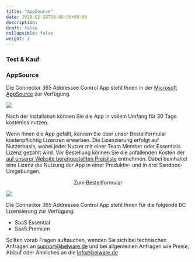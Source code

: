 ```yaml
---
title: "AppSource"
date: 2020-02-28T10:08:56+09:00
description: 
draft: false
collapsible: false
weight: 2
---
```

### Test & Kauf

### AppSource

Die Connector 365 Addressee Control App steht Ihnen in der [Microsoft AppSource](https://appsource.microsoft.com/de-de/product/dynamics-365-business-central/PUBID.belwaregmbh2|AID.connector_365_addressee_control|PAPPID.8105b8f4-7e56-4f98-8787-80215e00d8ec?tab=Overview) zur Verfügung.

![](images/apps/Addresse_Control/AddresseeControlAppSourceDe.png)

Nach der Installation können Sie die App in vollem Umfang für 30 Tage kostenlos nutzen.

Wenn Ihnen die App gefällt, können Sie über unser Bestellformular kostenpflichtig Lizenzen erwerben.
Die Lizenzierung erfolgt auf Nutzerbasis, wobei jeder Nutzer mit einer Team Member oder Essentials Lizenz gezählt wird.
Vor Bestellung können Sie die anfallenden Kosten der [auf unserer Website bereitgestellten Preisliste](https://www.belware.de/preise) entnehmen.
Dabei beinhaltet eine Lizenz die Nutzung der App in einer Produktiv- und in drei Sandbox-Umgebungen.

<p style="text-align: center;">
Zum Bestellformular
</p>

[<img src="/images/apps/Forms_easy.png">](https://forms.office.com/pages/responsepage.aspx?id=wbg8p1B5wk60E37fEWJ6gDRBQTgxSJtOuCsCUFr9Wj5UQjg1Wkg0SVVEN0w5T1AxUEdKTlc1TU40US4u)
 
Die Connector 365 Addressee Control App steht Ihnen für die folgende BC Lizensierung zur Verfügung:

- SaaS Essential
- SaaS Premium

Sollten vorab Fragen auftauchen, wenden Sie sich bei technischen Anfragen an [support@belware.de](mailto:support@belware.de) und bei allgemeinen Anfragen wie Preise, Ablauf oder Ähnliches an die Info@belware.de
